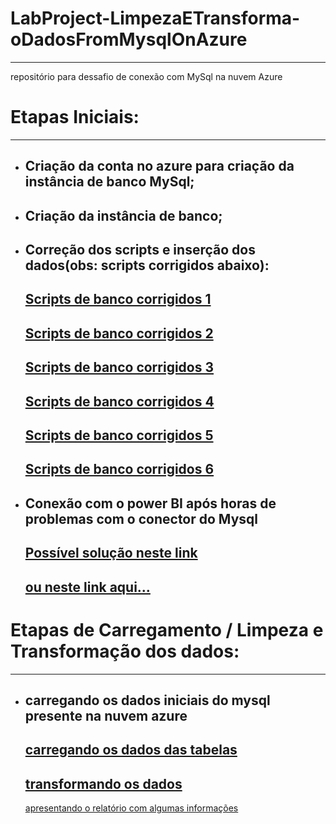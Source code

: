 # LabProject-LimpezaETransforma-oDadosFromMysqlOnAzure
---
repositório para dessafio de conexão com MySql na nuvem Azure

# Etapas Iniciais:
---
* Criação da conta no azure para criação da instância de banco MySql;
  ---
* Criação da instância de banco;
  ---
* Correção dos scripts e inserção dos dados(obs: scripts corrigidos abaixo):
  ---
    [Scripts de banco corrigidos 1](https://github.com/FredOnBrasil/LabProject-LimpezaETransforma-oDadosFromMysqlOnAzure/blob/main/ImagensLabProject/script01.png)
  ---
    [Scripts de banco corrigidos 2](https://github.com/FredOnBrasil/LabProject-LimpezaETransforma-oDadosFromMysqlOnAzure/blob/main/ImagensLabProject/script02.png)
  ---
    [Scripts de banco corrigidos 3](https://github.com/FredOnBrasil/LabProject-LimpezaETransforma-oDadosFromMysqlOnAzure/blob/main/ImagensLabProject/script03.png)
  ---
    [Scripts de banco corrigidos 4](https://github.com/FredOnBrasil/LabProject-LimpezaETransforma-oDadosFromMysqlOnAzure/blob/main/ImagensLabProject/script04.png)
  ---
    [Scripts de banco corrigidos 5](https://github.com/FredOnBrasil/LabProject-LimpezaETransforma-oDadosFromMysqlOnAzure/blob/main/ImagensLabProject/script05.png)
  ---
    [Scripts de banco corrigidos 6](https://github.com/FredOnBrasil/LabProject-LimpezaETransforma-oDadosFromMysqlOnAzure/blob/main/ImagensLabProject/script06.png)
  ---
* Conexão com o power BI após horas de problemas com o conector do Mysql
  ---
  [Possível solução neste link](https://support.microsoft.com/pt-br/topic/mensagem-de-erro-a-chave-fornecida-n%C3%A3o-estava-presente-no-dicion%C3%A1rio-ao-tentar-validar-um-modelo-de-configura%C3%A7%C3%A3o-de-produto-que-tem-uma-restri%C3%A7%C3%A3o-de-tabela-de-n%C3%ADvel-de-sistema-no-microsoft-dynamics-ax-2012-c6e53bcf-7387-f987-b4db-990830234d9e)
  ---
  [ou neste link aqui...](https://www.youtube.com/watch?v=LGf9EVjh41o&ab_channel=LUIZ%C3%83OSILVATROV%C3%83O)
  ---
# Etapas de Carregamento / Limpeza e Transformação dos dados:
---
* carregando os dados iniciais do mysql presente na nuvem azure
  ---
  [carregando os dados das tabelas](https://github.com/FredOnBrasil/LabProject-LimpezaETransforma-oDadosFromMysqlOnAzure/blob/main/ImagensLabProject/01-conectando%20ao%20banco%20mysql.png)
  ---
  [transformando os dados]()
  ---
  [apresentando o relatório com algumas informações]()
